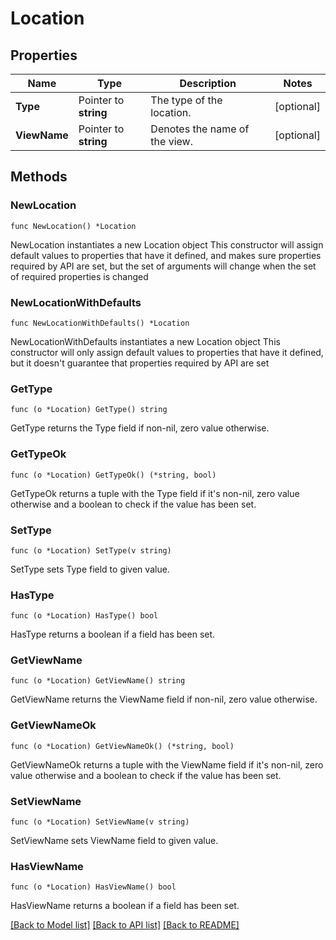 # Location

## Properties

Name | Type | Description | Notes
------------ | ------------- | ------------- | -------------
**Type** | Pointer to **string** | The type of the location. | [optional] 
**ViewName** | Pointer to **string** | Denotes the name of the view. | [optional] 

## Methods

### NewLocation

`func NewLocation() *Location`

NewLocation instantiates a new Location object
This constructor will assign default values to properties that have it defined,
and makes sure properties required by API are set, but the set of arguments
will change when the set of required properties is changed

### NewLocationWithDefaults

`func NewLocationWithDefaults() *Location`

NewLocationWithDefaults instantiates a new Location object
This constructor will only assign default values to properties that have it defined,
but it doesn't guarantee that properties required by API are set

### GetType

`func (o *Location) GetType() string`

GetType returns the Type field if non-nil, zero value otherwise.

### GetTypeOk

`func (o *Location) GetTypeOk() (*string, bool)`

GetTypeOk returns a tuple with the Type field if it's non-nil, zero value otherwise
and a boolean to check if the value has been set.

### SetType

`func (o *Location) SetType(v string)`

SetType sets Type field to given value.

### HasType

`func (o *Location) HasType() bool`

HasType returns a boolean if a field has been set.

### GetViewName

`func (o *Location) GetViewName() string`

GetViewName returns the ViewName field if non-nil, zero value otherwise.

### GetViewNameOk

`func (o *Location) GetViewNameOk() (*string, bool)`

GetViewNameOk returns a tuple with the ViewName field if it's non-nil, zero value otherwise
and a boolean to check if the value has been set.

### SetViewName

`func (o *Location) SetViewName(v string)`

SetViewName sets ViewName field to given value.

### HasViewName

`func (o *Location) HasViewName() bool`

HasViewName returns a boolean if a field has been set.


[[Back to Model list]](../README.md#documentation-for-models) [[Back to API list]](../README.md#documentation-for-api-endpoints) [[Back to README]](../README.md)


